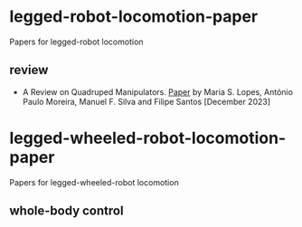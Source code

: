 # legged-robot-locomotion-paper
Papers for legged-robot locomotion

## review
* A Review on Quadruped Manipulators. [Paper]([https://arxiv.org/pdf/2402.01680](https://link.springer.com/chapter/10.1007/978-3-031-49008-8_16)) by Maria S. Lopes, António Paulo Moreira, Manuel F. Silva and Filipe Santos [December 2023]
  
# legged-wheeled-robot-locomotion-paper
Papers for legged-wheeled-robot locomotion

## whole-body control


